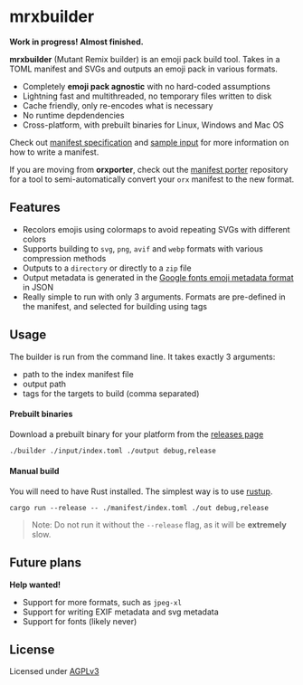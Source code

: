 # mrxbuilder

**Work in progress! Almost finished.**

**mrxbuilder** (Mutant Remix builder) is an emoji pack build tool. Takes in a TOML manifest and SVGs and outputs an emoji pack in various formats.

- Completely **emoji pack agnostic** with no hard-coded assumptions
- Lightning fast and multithreaded, no temporary files written to disk
- Cache friendly, only re-encodes what is necessary
- No runtime depdendencies
- Cross-platform, with prebuilt binaries for Linux, Windows and Mac OS


Check out [manifest specification](./manifest-specification.md) and [sample input](./sample-input) for more information on how to write a manifest.

If you are moving from **orxporter**, check out the [manifest porter](https://github.com/mutant-remix/manifest-porter) repository for a tool to semi-automatically convert your `orx` manifest to the new format.

## Features
- Recolors emojis using colormaps to avoid repeating SVGs with different colors
- Supports building to `svg`, `png`, `avif` and `webp` formats with various compression methods
- Outputs to a `directory` or directly to a `zip` file
- Output metadata is generated in the [Google fonts emoji metadata format](https://github.com/googlefonts/emoji-metadata) in JSON
- Really simple to run with only 3 arguments. Formats are pre-defined in the manifest, and selected for building using tags

## Usage
The builder is run from the command line. It takes exactly 3 arguments:
- path to the index manifest file
- output path
- tags for the targets to build (comma separated)

#### Prebuilt binaries
Download a prebuilt binary for your platform from the [releases page](https://github.com/mutant-remix/mrxbuilder/releases)

```bash
./builder ./input/index.toml ./output debug,release
```

#### Manual build
You will need to have Rust installed. The simplest way is to use [rustup](https://rustup.rs/).

```
cargo run --release -- ./manifest/index.toml ./out debug,release
```

> Note: Do not run it without the `--release` flag, as it will be **extremely** slow.

## Future plans
**Help wanted!**

- Support for more formats, such as `jpeg-xl`
- Support for writing EXIF metadata and svg metadata
- Support for fonts (likely never)

## License
Licensed under [AGPLv3](./LICENSE)
